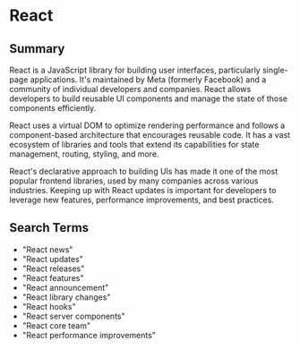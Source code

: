 # React

## Summary

React is a JavaScript library for building user interfaces, particularly single-page applications. It's maintained by Meta (formerly Facebook) and a community of individual developers and companies. React allows developers to build reusable UI components and manage the state of those components efficiently.

React uses a virtual DOM to optimize rendering performance and follows a component-based architecture that encourages reusable code. It has a vast ecosystem of libraries and tools that extend its capabilities for state management, routing, styling, and more.

React's declarative approach to building UIs has made it one of the most popular frontend libraries, used by many companies across various industries. Keeping up with React updates is important for developers to leverage new features, performance improvements, and best practices.

## Search Terms

- "React news"
- "React updates"
- "React releases"
- "React features"
- "React announcement"
- "React library changes"
- "React hooks"
- "React server components"
- "React core team"
- "React performance improvements"